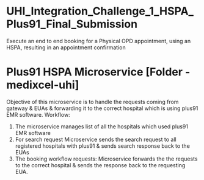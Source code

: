 # UHI_Integration_Challenge_1_HSPA_Plus91_Final_Submission
Execute an end to end booking for a Physical OPD appointment, using an HSPA, resulting in an appointment confirmation 

# Plus91 HSPA Microservice [Folder - medixcel-uhi]

Objective of this microservice is to handle the requests coming from gateway & EUAs & forwarding it to
the correct hospital which is using plus91 EMR software.
Workflow:
1. The microservice manages list of all the hospitals which used plus91 EMR software
2. For search request
	Microservice sends the search request to all registered hospitals with plus91 & sends search response back to the EUAs
3. The booking workflow requests:
	Microservice forwards the the requests to the correct hospital & sends the response back to the requesting EUA.

